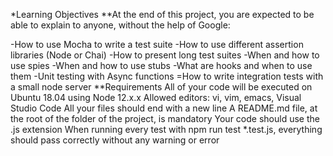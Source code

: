 *Learning Objectives
**At the end of this project, you are expected to be able to explain to anyone, without the help of Google:

-How to use Mocha to write a test suite
-How to use different assertion libraries (Node or Chai)
-How to present long test suites
-When and how to use spies
-When and how to use stubs
-What are hooks and when to use them
-Unit testing with Async functions
=How to write integration tests with a small node server
**Requirements
All of your code will be executed on Ubuntu 18.04 using Node 12.x.x
Allowed editors: vi, vim, emacs, Visual Studio Code
All your files should end with a new line
A README.md file, at the root of the folder of the project, is mandatory
Your code should use the .js extension
When running every test with npm run test *.test.js, everything should pass correctly without any warning or error
